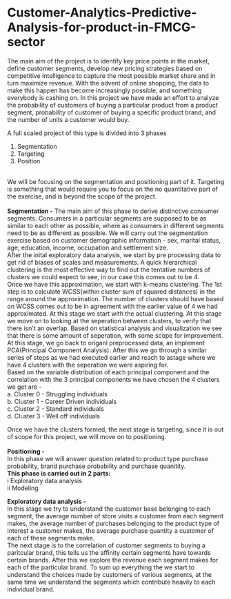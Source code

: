 # Customer-Analytics-Predictive-Analysis-for-product-in-FMCG-sector

The main aim of the project is to identify key price points in the market, define customer segments, develop new pricing strategies based on competitive intelligence to capture the most possible market share and in turn maximize revenue. With the advent of online shopping, the data to make this happen has become increasingly possible, and something everybody is cashing on. In this project we have made an effort to analyze the probability of customers of buying a particular product from a product segment, probability of customer of buying a specific product brand, and the number of units a customer would buy.<br>

A full scaled project of this type is divided into 3 phases<br>
1. Segmentation
2. Targeting
3. Position <br><br>

We will be focusing on the segmentation and positioning part of it. Targeting is something that would require you to focus on the no quantitative part of the exercise, and is beyond the scope of the project.<br><br>
<b>Segmentation -</b>
The main aim of this phase to derive distinctive consumer segments. Consumers in a particular segments are supposed to be as similar to each other as possible, where as consumers in different segments need to be as different as possible. We will carry out the segmentation exercise based on customer demographic information - sex, marital status, age, education, income, occupation and settlement size.<br>
After the inital exploratory data analysis, we start by pre processing data to get rid of biases of scales and measurements. A quick hierarchical clustering is the most effective way to find out the tentative numbers of clusters we could expect to see, in our case this comes out to be 4.<br>
Once we have this approximation, we start with k-means clustering. The 1st step is to calculate WCSS(within cluster sum of squared distances) in the range around the approximation. The number of clusters should have based on WCSS comes out to be in agreement with the earlier value of 4 we had approximated. At this stage we start with the actual clustering. At this stage we move on to looking at the seperation between clusters, to verify that there isn't an overlap. Based on statistical analysis and visualization we see that there is some amount of seperation, with some scope for improvement.<br>
At this stage, we go back to origanl preprocessed data, an implement PCA(Principal Component Analysis). After this we go through a similar series of steps as we had executed earlier and reach to astage where we have 4 clusters with the seperation we were aspiring for.<br>
Based on the variable distribution of each principal component and the correlation with the 3 principal components we have chosen the 4 clusters we get are - <br>
a. Cluster 0 - Struggling individuals<br>
b. Cluster 1 - Career Driven individuals<br> 
c. Cluster 2 - Standard individuals<br>
d. Cluster 3 - Well off individuals<br>

Once we have the clusters formed, the next stage is targeting, since it is out of scope for this project, we will move on to positioning.<br><br>
<b>Positioning -</b><br>
In this phase we will answer question related to product type purchase probability, brand purchase probability and purchase quanitity.<br> 
<b>This phase is carried out in 2 parts:</b><br>
i  Exploratory data analysis<br>
ii Modeling<br>

<b>Exploratory data analysis -</b><br>
In this stage we try to understand the customer base belonging to each segment, the average number of store visits a customer from each segment makes, the average number of purchases belonging to the product type of interest a customer makes, the average purchase quantity a customer of each of these segments make.<br>
The next stage is to the correlation of customer segments to buying a paritcular brand, this tells us the affinity certain segments have towards certain brands.
After this we explore the revenue each segment makes for each of the particular brand. To sum up everything the we start to understand the choices made by customers of various segments, at the same time we understand the segments which contribute heavily to each individual brand.<br><br> 

